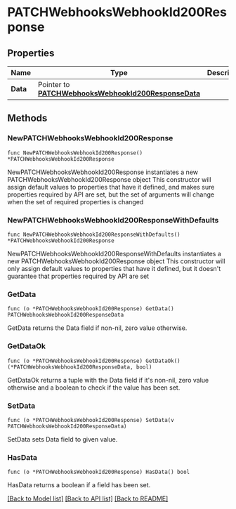 # PATCHWebhooksWebhookId200Response

## Properties

Name | Type | Description | Notes
------------ | ------------- | ------------- | -------------
**Data** | Pointer to [**PATCHWebhooksWebhookId200ResponseData**](PATCHWebhooksWebhookId200ResponseData.md) |  | [optional] 

## Methods

### NewPATCHWebhooksWebhookId200Response

`func NewPATCHWebhooksWebhookId200Response() *PATCHWebhooksWebhookId200Response`

NewPATCHWebhooksWebhookId200Response instantiates a new PATCHWebhooksWebhookId200Response object
This constructor will assign default values to properties that have it defined,
and makes sure properties required by API are set, but the set of arguments
will change when the set of required properties is changed

### NewPATCHWebhooksWebhookId200ResponseWithDefaults

`func NewPATCHWebhooksWebhookId200ResponseWithDefaults() *PATCHWebhooksWebhookId200Response`

NewPATCHWebhooksWebhookId200ResponseWithDefaults instantiates a new PATCHWebhooksWebhookId200Response object
This constructor will only assign default values to properties that have it defined,
but it doesn't guarantee that properties required by API are set

### GetData

`func (o *PATCHWebhooksWebhookId200Response) GetData() PATCHWebhooksWebhookId200ResponseData`

GetData returns the Data field if non-nil, zero value otherwise.

### GetDataOk

`func (o *PATCHWebhooksWebhookId200Response) GetDataOk() (*PATCHWebhooksWebhookId200ResponseData, bool)`

GetDataOk returns a tuple with the Data field if it's non-nil, zero value otherwise
and a boolean to check if the value has been set.

### SetData

`func (o *PATCHWebhooksWebhookId200Response) SetData(v PATCHWebhooksWebhookId200ResponseData)`

SetData sets Data field to given value.

### HasData

`func (o *PATCHWebhooksWebhookId200Response) HasData() bool`

HasData returns a boolean if a field has been set.


[[Back to Model list]](../README.md#documentation-for-models) [[Back to API list]](../README.md#documentation-for-api-endpoints) [[Back to README]](../README.md)


